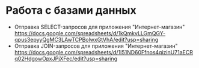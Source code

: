 # Работа с базами данных

- Отправка SELECT-запросов для приложения "Интернет-магазин" https://docs.google.com/spreadsheets/d/1kQmkvLLGmQGY-qpus3epyyQgMC3LAwTCPBolwxGtVhA/edit?usp=sharing
- Отправка JOIN-запросов для приложения "Интернет-магазин" https://docs.google.com/spreadsheets/d/1I51ND60Ffnos4qizinU71aECRq02HdgowOpxJPjXFec/edit?usp=sharing

